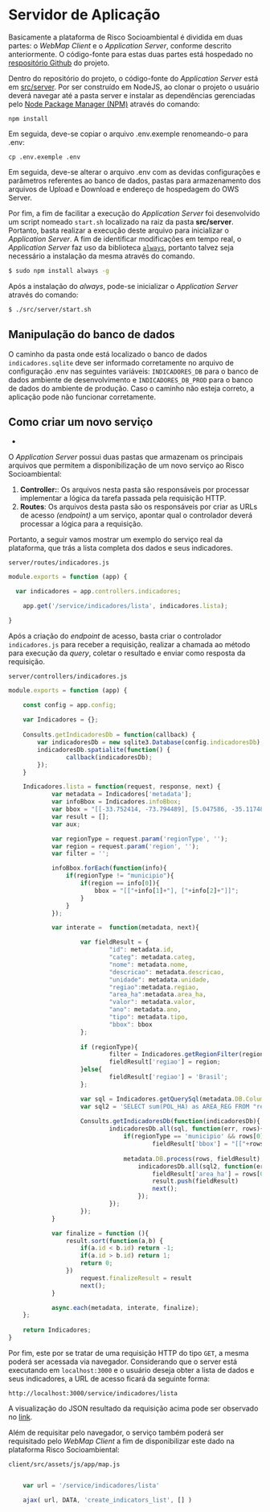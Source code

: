 # Servidor de Aplicação

Basicamente a plataforma de Risco Socioambiental é dividida em duas partes: o *WebMap Client* e o *Application Server*, conforme descrito anteriormente. O código-fonte para estas duas partes está hospedado no [respositório Github](https://github.com/lapig-ufg/riscosocioambiental) do projeto.


Dentro do repositório do projeto, o código-fonte do *Application Server* está em [src/server](https://github.com/lapig-ufg/riscosocioambiental/tree/master/server). Por ser construído em NodeJS, ao clonar o projeto o usuário deverá navegar até a pasta server e instalar as dependências gerenciadas pelo [Node Package Manager (NPM)](https://www.npmjs.com/) através do comando:

```
npm install
```

Em seguida, deve-se copiar o arquivo .env.exemple renomeando-o para .env:

```
cp .env.exemple .env
```

Em seguida, deve-se alterar o arquivo .env com as devidas configurações e parâmetros referentes ao banco de dados, pastas para armazenamento dos arquivos de Upload e Download e endereço de hospedagem do OWS Server. 

Por fim, a fim de facilitar a execução do *Application Server* foi desenvolvido um script nomeado `start.sh` localizado na raiz da pasta **src/server**. Portanto, basta realizar a execução deste arquivo para inicializar o *Application Server*. A fim de identificar modificações em tempo real, o *Application Server* faz uso da biblioteca [`always`](https://www.npmjs.com/package/always), portanto talvez seja necessário a instalação da mesma através do comando.

``` sh
$ sudo npm install always -g
```

Após a instalação do *always*, pode-se inicializar o *Application Server* através do comando:

``` sh
$ ./src/server/start.sh
```



## Manipulação do banco de dados

O caminho da pasta onde está localizado o banco de dados `indicadores.sqlite` deve ser informado corretamente no arquivo de configuração .env nas seguintes variáveis: `INDICADORES_DB` para o banco de dados ambiente de desenvolvimento e `INDICADORES_DB_PROD` para o banco de dados do ambiente de produção. Caso o caminho não esteja correto, a aplicação pode não funcionar corretamente.

## Como criar um novo serviço

 -
 O *Application Server* possui duas pastas que armazenam os principais arquivos que permitem a disponibilização de um novo serviço ao Risco Socioambiental: 

1. **Controller:**: Os arquivos nesta pasta são responsáveis por processar implementar a lógica da tarefa passada pela requisição HTTP.
2.  **Routes**: Os arquivos desta pasta são os responsáveis por criar as URLs de acesso *(endpoint)* a um serviço, apontar qual o controlador deverá processar a lógica para a requisição.

Portanto, a seguir vamos mostrar um exemplo do serviço real da plataforma, que trás a lista completa dos dados e seus indicadores.

    server/routes/indicadores.js
``` js
module.exports = function (app) {

  var indicadores = app.controllers.indicadores;

	app.get('/service/indicadores/lista', indicadores.lista);

}
```
Após a criação do *endpoint* de acesso, basta criar o controlador `indicadores.js` para receber a requisição, realizar a chamada ao método para execução da *query*, coletar o resultado e enviar como resposta da requisição.

    server/controllers/indicadores.js
``` js
module.exports = function (app) {

    const config = app.config;
    
    var Indicadores = {};
    
    Consults.getIndicadoresDb = function(callback) {
        var indicadoresDb = new sqlite3.Database(config.indicadoresDb);
        indicadoresDb.spatialite(function() {
                callback(indicadoresDb);
        });
    }

	Indicadores.lista = function(request, response, next) {
            var metadata = Indicadores['metadata'];
            var infoBbox = Indicadores.infoBbox;
            var bbox = "[[-33.752414, -73.794489], [5.047586, -35.117489]]";
            var result = [];
            var aux;

            var regionType = request.param('regionType', '');
            var region = request.param('region', '');
            var filter = '';

            infoBbox.forEach(function(info){
                if(regionType != "municipio"){
                    if(region == info[0]){
                        bbox = "[["+info[1]+"], ["+info[2]+"]]";
                    }
                }
            });

            var interate =  function(metadata, next){

                    var fieldResult = {
                            "id": metadata.id,
                            "categ": metadata.categ,
                            "nome": metadata.nome,
                            "descricao": metadata.descricao,
                            "unidade": metadata.unidade,
                            "regiao":metadata.regiao,
                            "area_ha":metadata.area_ha,
                            "valor": metadata.valor,
                            "ano": metadata.ano,
                            "tipo": metadata.tipo,
                            "bbox": bbox
                    };
                    
                    if (regionType){
                            filter = Indicadores.getRegionFilter(regionType, region, metadata.DB.Columm);
                            fieldResult['regiao'] = region;
                    }else{
                            fieldResult['regiao'] = 'Brasil';
                    };

                    var sql = Indicadores.getQuerySql(metadata.DB.Columm, metadata.DB.Table, filter, metadata.DB.Group);
                    var sql2 = 'SELECT sum(POL_HA) as AREA_REG FROM "regions" '+filter;
                    
                    Consults.getIndicadoresDb(function(indicadoresDb){
                            indicadoresDb.all(sql, function(err, rows){
                                if(regionType == 'municipio' && rows[0])
                                        fieldResult['bbox'] = "[["+rows[0].bboxleaflet+"]]";
                                
                                metadata.DB.process(rows, fieldResult);
                                    indicadoresDb.all(sql2, function(err, rows){
                                        fieldResult['area_ha'] = rows[0].AREA_REG;
                                        result.push(fieldResult)
                                        next();
                                    });
                            });
                    });
            }

            var finalize = function (){
                result.sort(function(a,b) {
                    if(a.id < b.id) return -1;
                    if(a.id > b.id) return 1;
                    return 0;
                })
                    request.finalizeResult = result
                    next();
            }

            async.each(metadata, interate, finalize);
    };
    
    return Indicadores;
}
```

Por fim, este por se tratar de uma requisição HTTP do tipo `GET`, a mesma poderá ser acessada via navegador. Considerando que o server está executando em `localhost:3000` e o usuário deseja obter a lista de dados e seus indicadores, a URL de acesso ficará da seguinte forma: 

``` url
http://localhost:3000/service/indicadores/lista
```

A visualização do JSON resultado da requisição acima pode ser observado no [link](http://socioambiental.lapig.iesa.ufg.br/service/indicadores/lista).

Além de requisitar pelo navegador, o serviço também poderá ser requisitado pelo *WebMap Client* a fim de disponibilizar este dado na plataforma Risco Socioambiental:


    client/src/assets/js/app/map.js
``` js

	var url = '/service/indicadores/lista'

    ajax( url, DATA, 'create_indicators_list', [] )
    

```


